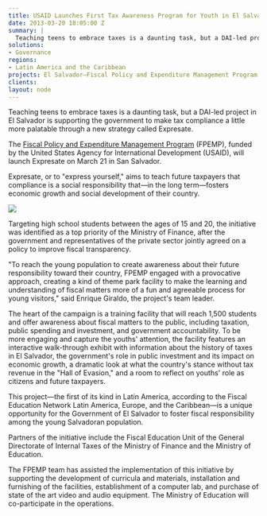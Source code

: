 ```yaml
---
title: USAID Launches First Tax Awareness Program for Youth in El Salvador
date: 2013-03-20 18:05:00 Z
summary: |
  Teaching teens to embrace taxes is a daunting task, but a DAI-led project in El Salvador is supporting the government to make tax compliance a little more palatable through a new strategy called Expresate.
solutions:
- Governance
regions:
- Latin America and the Caribbean
projects: El Salvador—Fiscal Policy and Expenditure Management Program (FPEMP)
clients:
layout: node
---
```

Teaching teens to embrace taxes is a daunting task, but a DAI-led project in El Salvador is supporting the government to make tax compliance a little more palatable through a new strategy called Expresate.

The [Fiscal Policy and Expenditure Management Program][1] (FPEMP), funded by the United States Agency for International Development (USAID), will launch Expresate on March 21 in San Salvador.

Expresate, or to "express yourself," aims to teach future taxpayers that compliance is a social responsibility that—in the long term—fosters economic growth and social development of their country.

![][2]

Targeting high school students between the ages of 15 and 20, the initiative was identified as a top priority of the Ministry of Finance, after the government and representatives of the private sector jointly agreed on a policy to improve fiscal transparency.

"To reach the young population to create awareness about their future responsibility toward their country, FPEMP engaged with a provocative approach, creating a kind of theme park facility to make the learning and understanding of fiscal matters more of a fun and agreeable process for young visitors," said Enrique Giraldo, the project's team leader.    

The heart of the campaign is a training facility that will reach 1,500 students and offer awareness about fiscal matters to the public, including taxation, public spending and investment, and government accountability. To be more engaging and capture the youths' attention, the facility features an interactive walk-through exhibit with information about the history of taxes in El Salvador, the government's role in public investment and its impact on economic growth, a dramatic look at what the country's stance without tax revenue in the "Hall of Evasion," and a room to reflect on youths' role as citizens and future taxpayers.

This project—the first of its kind in Latin America, according to the Fiscal Education Network Latin America, Europe, and the Caribbean—is a unique opportunity for the Government of El Salvador to foster fiscal responsibility among the young Salvadoran population.

Partners of the initiative include the Fiscal Education Unit of the General Directorate of Internal Taxes of the Ministry of Finance and the Ministry of Education.

The FPEMP team has assisted the implementation of this initiative by supporting the development of curricula and materials, installation and furnishing of the facilities, establishment of a computer lab, and purchase of state of the art video and audio equipment. The Ministry of Education will co-participate in the operations.  

[1]: /our-work/projects/el-salvador-fiscal-policy-and-expenditure-management-program-fpemp
[2]: /assets/images/news/ExpresatePic.jpg
